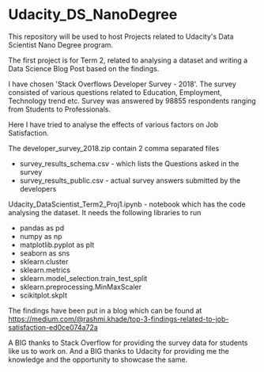 # Udacity_DS_NanoDegree
This repository will be used to host Projects related to Udacity's Data Scientist Nano Degree program.

The first project is for Term 2, related to analysing a dataset and writing a Data Science Blog Post based on the findings.

I have chosen 'Stack Overflows Developer Survey - 2018'. The survey consisted of various questions related to Education, Employment, Technology trend etc. Survey was answered by 98855 respondents ranging from Students to Professionals.

Here I have tried to analyse the effects of various factors on Job Satisfaction.


The developer_survey_2018.zip contain 2 comma separated files 
- survey_results_schema.csv - which lists the Questions asked in the survey
- survey_results_public.csv - actual survey answers submitted by the developers

Udacity_DataScientist_Term2_Proj1.ipynb - notebook which has the code analysing the dataset. It needs the following libraries to run
- pandas as pd
- numpy as np
- matplotlib.pyplot as plt
- seaborn as sns
- sklearn.cluster
- sklearn.metrics
- sklearn.model_selection.train_test_split
- sklearn.preprocessing.MinMaxScaler
- scikitplot.skplt


The findings have been put in a blog which can be found at https://medium.com/@rashmi.khade/top-3-findings-related-to-job-satisfaction-ed0ce074a72a

A BIG thanks to Stack Overflow for providing the survey data for students like us to work on. And a BIG thanks to Udacity for providing me the knowledge and the opportunity to showcase the same.
